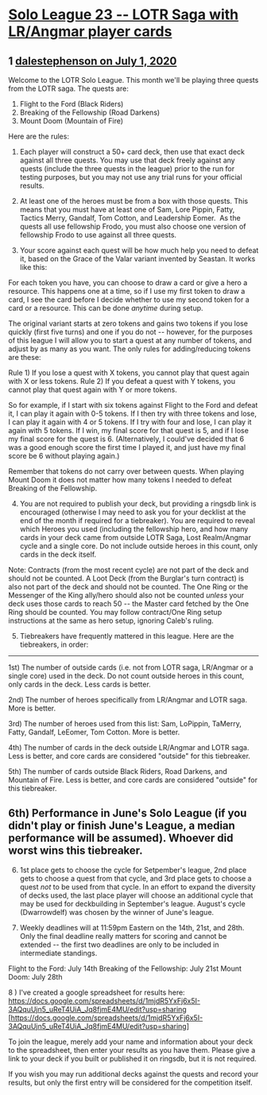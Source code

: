 # [Solo League 23 -- LOTR Saga with LR/Angmar player cards](https://community.fantasyflightgames.com/topic/309514-solo-league-23-lotr-saga-with-lrangmar-player-cards/)

## 1 [dalestephenson on July 1, 2020](https://community.fantasyflightgames.com/topic/309514-solo-league-23-lotr-saga-with-lrangmar-player-cards/?do=findComment&comment=3957770)

Welcome to the LOTR Solo League. This month we'll be playing three quests from the LOTR saga. The quests are:

1) Flight to the Ford (Black Riders)
2) Breaking of the Fellowship (Road Darkens)
3) Mount Doom (Mountain of Fire)

Here are the rules:

1) Each player will construct a 50+ card deck, then use that exact deck against all three quests. You may use that deck freely against any quests (include the three quests in the league) prior to the run for testing purposes, but you may not use any trial runs for your official results.

2) At least one of the heroes must be from a box with those quests. This means that you must have at least one of Sam, Lore Pippin, Fatty, Tactics Merry, Gandalf, Tom Cotton, and Leadership Eomer.  As the quests all use fellowship Frodo, you must also choose one version of fellowship Frodo to use against all three quests.

3) Your score against each quest will be how much help you need to defeat it, based on the Grace of the Valar variant invented by Seastan. It works like this:

For each token you have, you can choose to draw a card or give a hero a resource. This happens one at a time, so if I use my first token to draw a card, I see the card before I decide whether to use my second token for a card or a resource. This can be done *anytime* during setup.

The original variant starts at zero tokens and gains two tokens if you lose quickly (first five turns) and one if you do not -- however, for the purposes of this league I will allow you to start a quest at any number of tokens, and adjust by as many as you want. The only rules for adding/reducing tokens are these:

Rule 1) If you lose a quest with X tokens, you cannot play that quest again with X or less tokens.
Rule 2) If you defeat a quest with Y tokens, you cannot play that quest again with Y or more tokens.

So for example, if I start with six tokens against Flight to the Ford and defeat it, I can play it again with 0-5 tokens. If I then try with three tokens and lose, I can play it again with 4 or 5 tokens. If I try with four and lose, I can play it again with 5 tokens. If I win, my final score for that quest is 5, and if I lose my final score for the quest is 6. (Alternatively, I could've decided that 6 was a good enough score the first time I played it, and just have my final score be 6 without playing again.)

Remember that tokens do not carry over between quests. When playing Mount Doom it does not matter how many tokens I needed to defeat Breaking of the Fellowship.

4) You are not required to publish your deck, but providing a ringsdb link is encouraged (otherwise I may need to ask you for your decklist at the end of the month if required for a tiebreaker). You are required to reveal which Heroes you used (including the fellowship hero, and how many cards in your deck came from outside LOTR Saga, Lost Realm/Angmar cycle and a single core. Do not include outside heroes in this count, only cards in the deck itself.

Note: Contracts (from the most recent cycle) are not part of the deck and should not be counted. A Loot Deck (from the Burglar's turn contract) is also not part of the deck and should not be counted. The One Ring or the Messenger of the King ally/hero should also not be counted *unless* your deck uses those cards to reach 50 -- the Master card fetched by the One Ring should be counted. You may follow contract/One Ring setup instructions at the same as hero setup, ignoring Caleb's ruling.

5) Tiebreakers have frequently mattered in this league. Here are the tiebreakers, in order:
---
1st) The number of outside cards (i.e. not from LOTR saga, LR/Angmar or a single core) used in the deck. Do not count outside heroes in this count, only cards in the deck. Less cards is better.

2nd) The number of heroes specifically from LR/Angmar and LOTR saga. More is better.

3rd) The number of heroes used from this list: Sam, LoPippin, TaMerry, Fatty, Gandalf, LeEomer, Tom Cotton. More is better.

4th) The number of cards in the deck outside LR/Angmar and LOTR saga. Less is better, and core cards are considered "outside" for this tiebreaker.

5th) The number of cards outside Black Riders, Road Darkens, and Mountain of Fire. Less is better, and core cards are considered "outside" for this tiebreaker.

6th) Performance in June's Solo League (if you didn't play or finish June's League, a median performance will be assumed). Whoever did worst wins this tiebreaker.
---

6) 1st place gets to choose the cycle for Setpember's league, 2nd place gets to choose a quest from that cycle, and 3rd place gets to choose a quest *not* to be used from that cycle. In an effort to expand the diversity of decks used, the last place player will choose an additional cycle that may be used for deckbuilding in September's league. August's cycle (Dwarrowdelf) was chosen by the winner of June's league.

7) Weekly deadlines will at 11:59pm Eastern on the 14th, 21st, and 28th. Only the final deadline really matters for scoring and cannot be extended -- the first two deadlines are only to be included in intermediate standings.

Flight to the Ford: July 14th
Breaking of the Fellowship: July 21st
Mount Doom: July 28th

8 ) I've created a google spreadsheet for results here:
https://docs.google.com/spreadsheets/d/1mjdR5YxFj6x5I-3AQquUjn5_uReT4UiA_Jq8fjmE4MU/edit?usp=sharing [https://docs.google.com/spreadsheets/d/1mjdR5YxFj6x5I-3AQquUjn5_uReT4UiA_Jq8fjmE4MU/edit?usp=sharing]

To join the league, merely add your name and information about your deck to the spreadsheet, then enter your results as you have them. Please give a link to your deck if you built or published it on ringsdb, but it is not required.

If you wish you may run additional decks against the quests and record your results, but only the first entry will be considered for the competition itself.

